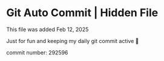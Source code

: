 # Git Auto Commit | Hidden File

This file was added Feb 12, 2025

Just for fun and keeping my daily git commit active 🤪

commit number: 292596
